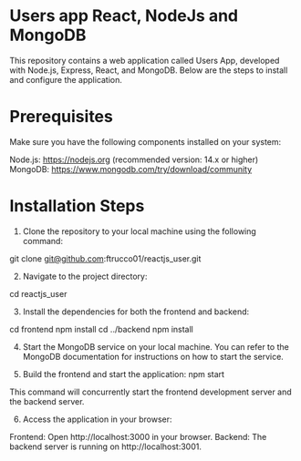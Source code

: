 # Users app React, NodeJs and MongoDB

This repository contains a web application called Users App, developed with Node.js, Express, React, and MongoDB. Below are the steps to install and configure the application.

# Prerequisites
Make sure you have the following components installed on your system:

Node.js: https://nodejs.org (recommended version: 14.x or higher)
MongoDB: https://www.mongodb.com/try/download/community

# Installation Steps

1. Clone the repository to your local machine using the following command:

git clone git@github.com:ftrucco01/reactjs_user.git

2. Navigate to the project directory:

cd reactjs_user

3. Install the dependencies for both the frontend and backend:

cd frontend
npm install
cd ../backend
npm install

4. Start the MongoDB service on your local machine. You can refer to the MongoDB documentation for instructions on how to start the service.


5. Build the frontend and start the application: npm start

This command will concurrently start the frontend development server and the backend server.


6. Access the application in your browser:

Frontend: Open http://localhost:3000 in your browser.
Backend: The backend server is running on http://localhost:3001.